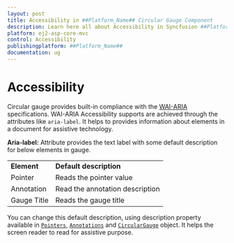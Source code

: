 ```yaml
---
layout: post
title: Accessibility in ##Platform_Name## Circular Gauge Component
description: Learn here all about Accessibility in Syncfusion ##Platform_Name## Circular Gauge component and more.
platform: ej2-asp-core-mvc
control: Accessibility
publishingplatform: ##Platform_Name##
documentation: ug
---
```



# Accessibility

Circular gauge provides built-in compliance with the [WAI-ARIA](http://www.w3.org/WAI/PF/aria-practices/) specifications.
WAI-ARIA Accessibility supports are achieved through the attributes like `aria-label`. It helps to provides information about elements
in a document for assistive technology.

**Aria-label:**   Attribute provides the text label with some default description for below elements in gauge.

<!-- markdownlint-disable MD033 -->
<table>
<tr>
<td><b>Element</b></td>
<td><b>Default description</b></td>
</tr>
<tr>
<td>Pointer</td>
<td>Reads the pointer value</td>
</tr>
<tr>
<td>Annotation</td>
<td>Read the annotation description</td>
</tr>
<tr>
<td>Gauge Title</td>
<td>Reads the gauge title</td>
</tr>
</table>

 You can change this default description,
 using description property available in [`Pointers`](https://help.syncfusion.com/cr/aspnetcore-js2/Syncfusion.EJ2.CircularGauge.CircularGaugePointer.html),
 [`Annotations`](https://help.syncfusion.com/cr/aspnetcore-js2/Syncfusion.EJ2.CircularGauge.CircularGaugeAnnotation.html) and
 [`CircularGauge`](https://help.syncfusion.com/cr/aspnetcore-js2/Syncfusion.EJ2.CircularGauge.CircularGauge.html) object.
 It helps the screen reader to read for assistive purpose.